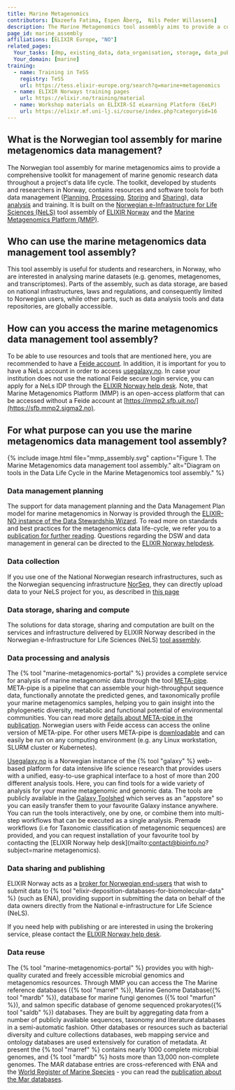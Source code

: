```yaml
---
title: Marine Metagenomics
contributors: [Nazeefa Fatima, Espen Åberg,  Nils Peder Willassens]
description: The Marine Metagenomics tool assembly aims to provide a comprehensive data management toolkit of marine genomics researchers in Norway.
page_id: marine_assembly
affiliations: [ELIXIR Europe, "NO"]
related_pages:
  Your_tasks: [dmp, existing_data, data_organisation, storage, data_publication, data_transfer, metadata, data_analysis]
  Your_domain: [marine]
training:
  - name: Training in TeSS
    registry: TeSS
    url: https://tess.elixir-europe.org/search?q=marine+metagenomics
  - name: ELIXIR Norways training pages
    url: https://elixir.no/training/material
  - name: Workshop materials on ELIXIR-SI eLearning Platform (EeLP)
    url: https://elixir.mf.uni-lj.si/course/index.php?categoryid=16  
---
```


## What is the Norwegian tool assembly for marine metagenomics data management?
The Norwegian tool assembly for marine metagenomics aims to provide a comprehensive toolkit for management of marine genomic research data throughout a project's data life cycle. The toolkit, developed by students and researchers in Norway, contains resources and software tools for both data management ([Planning](planning), [Processing](processing), [Storing](storage) and [Sharing](sharing)), data [analysis](analysing) and training. It is built on the [Norwegian e-Infrastructure for Life Sciences (NeLS)](nels_assembly) tool assembly of [ELIXIR Norway](https://elixir.no/) and the [Marine Metagenomics Platform (MMP)](https://sfb.mmp2.sigma2.no).

## Who can use the marine metagenomics data management tool assembly?
This tool assembly is useful for students and researchers, in Norway, who are interested in analysing marine datasets (e.g. genomes, metagenomes, and transcriptomes). Parts of the assembly, such as data storage, are based on national infrastructures, laws and regulations, and consequently limited to Norwegian users, while other parts, such as data analysis tools and data repositories, are globally accessible.

## How can you access the marine metagenomics data management tool assembly?
To be able to use resources and tools that are mentioned here, you are recommended to have a [Feide account](https://www.feide.no/). In addition, it is important for you to have a NeLs account in order to access [usegalaxy.no](https://usegalaxy.no/). In case your institution does not use the national Feide secure login service, you can apply for a NeLs IDP through the [ELIXIR Norway help desk](mailto:contact@bioinfo.no?subject=marine%20metagenomics). Note, that Marine Metagenomics Platform (MMP) is an open-access platform that can be accessed without a Feide account at [https://mmp2.sfb.uit.no/](https://sfb.mmp2.sigma2.no).

## For what purpose can you use the marine metagenomics data management tool assembly?

{% include image.html file="mmp_assembly.svg" caption="Figure 1. The Marine Metagenomics data management tool assembly." alt="Diagram on tools in the Data Life Cycle in the Marine Metagenomics tool assembly." %}

### Data management planning
The support for data management planning and the Data Management Plan model for marine metagenomics in Norway is provided through the [ELIXIR-NO instance of the Data Stewardship Wizard](https://elixir-no.ds-wizard.org/projects/create/custom?selected=elixir.no:marinemetagenomics-elixir-norway:0.0.2). To read more on standards and best practices for the metagenomics data life-cycle, we refer you to a [publication for further reading](https://academic.oup.com/gigascience/article/6/8/gix047/3869082). Questions regarding the DSW and data management in general can be directed to the [ELIXIR Norway helpdesk](mailto:contact@bioinfo.no?subject=marine%20metagenomics).

### Data collection
If you use one of the National Norwegian research infrastructures, such as the Norwegian sequencing infrastructure [NorSeq](https://www.norseq.org/), they can directly upload data to your NeLS project for you, as described in [this page](https://elixir.no/Services-bak/data_produced_NorSeq)

### Data storage, sharing and compute
The solutions for data storage, sharing and computation are built on the services and infrastructure delivered by ELIXIR Norway described in the Norwegian e-Infrastructure for Life Sciences (NeLS) [tool assembly](nels_assembly). 

### Data processing and analysis
The {% tool "marine-metagenomics-portal" %} provides a complete service for analysis of marine metagenomic data through the tool [META-pipe](https://sfb.mmp2.sigma2.no/metapipe/). META-pipe is a pipeline that can assemble your high-throughput sequence data, functionally annotate the predicted genes, and taxonomically profile your marine metagenomics samples, helping you to gain insight into the phylogenetic diversity, metabolic and functional potential of environmental communities. You can read more [details about META-pipe in the publication](https://www.ncbi.nlm.nih.gov/labs/pmc/articles/PMC6480938/). Norwegian users with Feide access can access the online version of META-pipe. For other users META-pipe is [downloadable](https://gitlab.com/uit-sfb/metapipe) and can easily be run on any computing environment (e.g. any Linux workstation, SLURM cluster or Kubernetes).

[Usegalaxy.no](https://usegalaxy.no/) is a Norwegian instance of the {% tool "galaxy" %} web-based platform for data intensive life science research that provides users with a unified, easy-to-use graphical interface to a host of more than 200 different analysis tools. Here, you can find tools for a wide variety of analysis for your marine metagenomic and genomic data. The tools are publicly available in the [Galaxy Toolshed](https://toolshed.g2.bx.psu.edu/) which serves as an "appstore" so you can easily transfer them to your favourite Galaxy instance anywhere. You can run the tools interactively, one by one, or combine them into multi-step workflows that can be executed as a single analysis. Premade workflows (i.e for Taxonomic classification of metagenomic sequences) are provided, and you can request installation of your favourite tool by contacting the [ELIXIR Norway help desk](mailto:contact@bioinfo.no?subject=marine metagenomics).

### Data sharing and publishing
ELIXIR Norway acts as a [broker for Norwegian end-users](https://elixir.no/news/52/63/ELIXIR-Norway-broker-data-to-ENA) that wish to submit data to {% tool "elixir-deposition-databases-for-biomolecular-data" %} (such as ENA), providing support in submitting the data on behalf of the data owners directly from the National e-infrastructure for Life Science (NeLS).

If you need help with publishing or are interested in using the brokering service, please contact the [ELIXIR Norway help desk](mailto:contact@bioinfo.no?subject=marine%20metagenomics).

### Data reuse
The {% tool "marine-metagenomics-portal" %} provides you with high-quality curated and freely accessible microbial genomics and metagenomics resources. Through MMP you can access the The Marine reference databases ({% tool "marref" %}), Marine Genome Database({% tool "mardb" %}), database for marine fungi genomes ({% tool "marfun" %}), and salmon specific database of genome sequenced prokaryotes({% tool "saldb" %}) databases. They are built by aggregating data from a number of publicly available sequences, taxonomy and literature databases in a semi-automatic fashion. Other databases or resources such as bacterial diversity and culture collections databases, web mapping service and ontology databases are used extensively for curation of metadata. At present the {% tool "marref" %} contains nearly 1000 complete microbial genomes, and {% tool "mardb" %} hosts more than 13,000 non-complete genomes. The MAR database entries are cross-referenced with ENA and the [World Register of Marine Species](https://www.marinespecies.org) - you can read the [publication about the Mar databases](https://pubmed.ncbi.nlm.nih.gov/29106641/).
